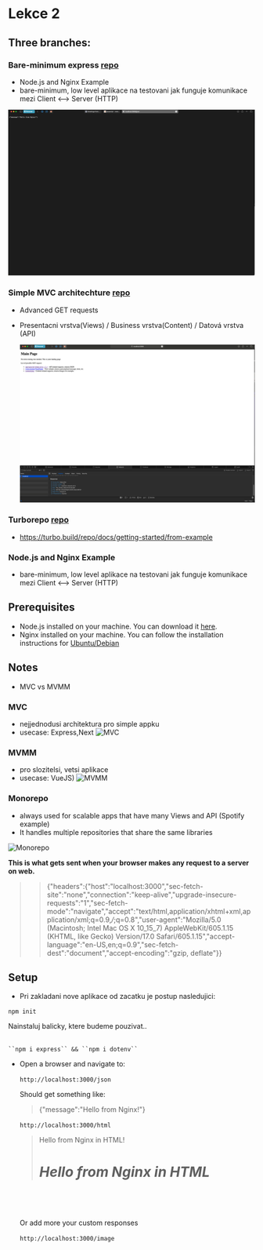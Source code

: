 # Lekce 2
## Three branches:

### **Bare-minimum express** [repo](https://github.com/nightguarder/FullDevLekce2/tree/minimum)
- Node.js and Nginx Example
- bare-minimum, low level aplikace na testovani jak funguje komunikace mezi Client <--> Server (HTTP)
  
![Nginx+Express](/src/img/image3.png)

### **Simple MVC architechture** [repo](https://github.com/nightguarder/FullDevLekce2/tree/MVC-example)

 - Advanced GET requests
 - Presentacni vrstva(Views) / Business vrstva(Content) / Datová vrstva (API)
   
   ![Presentacni vrstva](/src/img/image1.png)


### **Turborepo** [repo]()
- https://turbo.build/repo/docs/getting-started/from-example 

### Node.js and Nginx Example

- bare-minimum, low level aplikace na testovani jak funguje komunikace mezi Client <--> Server (HTTP)

## Prerequisites

- Node.js installed on your machine. You can download it [here](https://nodejs.org/).
- Nginx installed on your machine. You can follow the installation instructions for [Ubuntu/Debian](https://nginx.org/en/linux_packages.html#Ubuntu)

## Notes

- MVC vs MVMM
### MVC 
- nejjednodusi architektura pro simple appku
- usecase: Express,Next
![MVC](https://media.geeksforgeeks.org/wp-content/uploads/20230927120218/mvc.png)

### MVMM 
- pro slozitelsi, vetsi aplikace
-  usecase: VueJS)
![MVMM](https://012.vuejs.org/images/mvvm.png)

### Monorepo 
- always used for scalable apps that have many Views and API (Spotify example)
- It handles multiple repositories that share the same libraries

![Monorepo](https://www.workingsoftware.dev/content/images/size/w1200/2022/10/monorepo-2.png)

**This is what gets sent when your browser makes any request to a server on web.**
>
>> {"headers":{"host":"localhost:3000","sec-fetch-site":"none","connection":"keep-alive","upgrade-insecure-requests":"1","sec-fetch-mode":"navigate","accept":"text/html,application/xhtml+xml,application/xml;q=0.9,*/*;q=0.8","user-agent":"Mozilla/5.0 (Macintosh; Intel Mac OS X 10_15_7) AppleWebKit/605.1.15 (KHTML, like Gecko) Version/17.0 Safari/605.1.15","accept-language":"en-US,en;q=0.9","sec-fetch-dest":"document","accept-encoding":"gzip, deflate"}}

## Setup

- Pri zakladani nove aplikace od zacatku je postup nasledujici:

```
npm init
```

Nainstaluj balicky, ktere budeme pouzivat..

```

``npm i express`` && ``npm i dotenv``

```

- Open a browser and navigate to:

    ``http://localhost:3000/json``

    Should get something like: 
    > {"message":"Hello from Nginx!"}

    ``http://localhost:3000/html``
    > Hello from Nginx in HTML! *<h1>Hello from Nginx in HTML<h1>*
    

    Or add more your custom responses

    ``http://localhost:3000/image``
